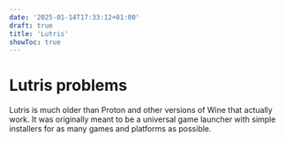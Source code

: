 ```yaml
---
date: '2025-01-14T17:33:12+01:00'
draft: true
title: 'Lutris'
showToc: true
---
```



# Lutris problems

Lutris is much older than Proton and other versions of Wine that actually
work. It was originally meant to be a universal game launcher with simple
installers for as many games and platforms as possible.

